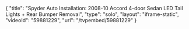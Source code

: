 {
    "title": "Spyder Auto Installation: 2008-10 Accord 4-door Sedan LED Tail Lights + Rear Bumper Removal",
    "type": "solo",
    "layout": "iframe-static",
    "videoId": "59881229",
    "url": "\/tvpembed\/59881229"
}